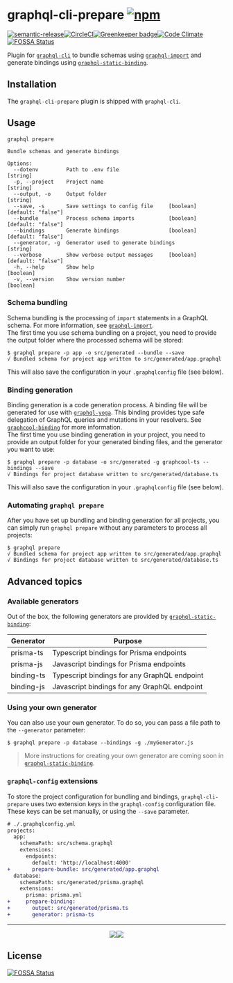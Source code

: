 # graphql-cli-prepare [![npm](https://img.shields.io/npm/v/graphql-cli-prepare.svg?style=flat-square)](https://www.npmjs.com/package/graphql-cli-prepare)
[![semantic-release](https://img.shields.io/badge/%20%20%F0%9F%93%A6%F0%9F%9A%80-semantic--release-e10079.svg?style=flat-square)](https://github.com/semantic-release/semantic-release)[![CircleCI](https://img.shields.io/circleci/project/github/supergraphql/graphql-cli-prepare.svg?style=flat-square)](https://circleci.com/gh/supergraphql/graphql-cli-prepare)[![Greenkeeper badge](https://img.shields.io/badge/renovate-enabled-brightgreen.svg?style=flat-square)](https://renovateapp.com/)[![Code Climate](https://img.shields.io/codeclimate/maintainability/supergraphql/graphql-cli-prepare.svg?style=flat-square)](https://codeclimate.com/github/supergraphql/graphql-cli-prepare) [![FOSSA Status](https://app.fossa.io/api/projects/git%2Bgithub.com%2Fsupergraphql%2Fgraphql-cli-prepare.svg?type=shield)](https://app.fossa.io/projects/git%2Bgithub.com%2Fsupergraphql%2Fgraphql-cli-prepare?ref=badge_shield)
  
Plugin for [`graphql-cli`](https://github.com/graphql-cli/graphql-cli) to bundle schemas using [`graphql-import`](https://github.com/graphcool/graphql-import) and generate bindings using [`graphql-static-binding`](https://github.com/supergraphql/graphql-static-binding).

## Installation

The `graphql-cli-prepare` plugin is shipped with `graphql-cli`.

## Usage
```
graphql prepare

Bundle schemas and generate bindings

Options:
  --dotenv         Path to .env file                                    [string]
  -p, --project    Project name                                         [string]
  --output, -o     Output folder                                        [string]
  --save, -s       Save settings to config file     [boolean] [default: "false"]
  --bundle         Process schema imports           [boolean] [default: "false"]
  --bindings       Generate bindings                [boolean] [default: "false"]
  --generator, -g  Generator used to generate bindings                  [string]
  --verbose        Show verbose output messages     [boolean] [default: "false"]
  -h, --help       Show help                                           [boolean]
  -v, --version    Show version number                                 [boolean]
```

### Schema bundling
Schema bundling is the processing of `import` statements in a GraphQL schema. For more information, see [`graphql-import`](https://github.com/graphcool/graphql-import).  
The first time you use schema bundling on a project, you need to provide the output folder where the processed schema will be stored:
```shell
$ graphql prepare -p app -o src/generated --bundle --save
√ Bundled schema for project app written to src/generated/app.graphql
```
This will also save the configuration in your `.graphqlconfig` file (see below).

### Binding generation
Binding generation is a code generation process. A binding file will be generated for use with [`graphql-yoga`](https://github.com/graphcool/graphql-yoga/). This binding provides type safe delegation of GraphQL queries and mutations in your resolvers. See [`graphcool-binding`](https://github.com/graphcool/graphcool-binding) for more information.  
The first time you use binding generation in your project, you need to provide an output folder for your generated binding files, and the generator you want to use:
```shell
$ graphql prepare -p database -o src/generated -g graphcool-ts --bindings --save
√ Bindings for project database written to src/generated/database.ts
```
This will also save the configuration in your `.graphqlconfig` file (see below).

### Automating `graphql prepare`
After you have set up bundling and binding generation for all projects, you can simply run `graphql prepare` without any parameters to process all projects:
```shell
$ graphql prepare
√ Bundled schema for project app written to src/generated/app.graphql
√ Bindings for project database written to src/generated/database.ts
```
## Advanced topics

### Available generators
Out of the box, the following generators are provided by [`graphql-static-binding`](https://github.com/supergraphql/graphql-static-binding):

| Generator    | Purpose                                      |
| ------------ | -------------------------------------------- |
| prisma-ts    | Typescript bindings for Prisma endpoints     |
| prisma-js    | Javascript bindings for Prisma endpoints     |
| binding-ts   | Typescript bindings for any GraphQL endpoint |
| binding-js   | Javascript bindings for any GraphQL endpoint |

### Using your own generator
You can also use your own generator. To do so, you can pass a file path to the `--generator` parameter:
```shell
$ graphql prepare -p database --bindings -g ./myGenerator.js
```
>More instructions for creating your own generator are coming soon in [`graphql-static-binding`](https://github.com/supergraphql/graphql-static-binding).

### `graphql-config` extensions

To store the project configuration for bundling and bindings, `graphql-cli-prepare` uses two extension keys in the `graphql-config` configuration file. These keys can be set manually, or using the `--save` parameter.
```diff
# ./.graphqlconfig.yml
projects:
  app:
    schemaPath: src/schema.graphql
    extensions:
      endpoints:
        default: 'http://localhost:4000'
+       prepare-bundle: src/generated/app.graphql
  database:
    schemaPath: src/generated/prisma.graphql
    extensions:
      prisma: prisma.yml
+     prepare-binding:
+       output: src/generated/prisma.ts
+       generator: prisma-ts

```

<hr>
<p align="center">
  <img src="https://img.shields.io/badge/built-with_love-blue.svg?style=for-the-badge"/><a href="https://github.com/kbrandwijk" target="-_blank"><img src="https://img.shields.io/badge/by-kim_brandwijk-blue.svg?style=for-the-badge"/></a>
</p>



## License
[![FOSSA Status](https://app.fossa.io/api/projects/git%2Bgithub.com%2Fsupergraphql%2Fgraphql-cli-prepare.svg?type=large)](https://app.fossa.io/projects/git%2Bgithub.com%2Fsupergraphql%2Fgraphql-cli-prepare?ref=badge_large)